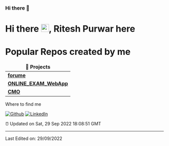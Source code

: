 ### Hi there 👋

<!--
**Rishy-2021/Rishy-2021** is a ✨ _special_ ✨ repository because its `README.md` (this file) appears on your GitHub profile.

Here are some ideas to get you started:

- 🔭 I’m currently working on ...something
- 🌱 I’m currently learning ...
- 👯 I’m looking to collaborate on ...
- 🤔 I’m looking for help with ...
- 💬 Ask me about ...
- 📫 How to reach me: ...
- 😄 Pronouns: ...
- ⚡ Fun fact: ...
-->

<h1>Hi there <img src="https://media.giphy.com/media/hvRJCLFzcasrR4ia7z/giphy.gif" width="25px">,  Ritesh Purwar here</h1>
<p>



</p>

<h1>Popular Repos created by me</h1>
<table>
  <thead align="center">
    <tr >
      <td><b>🎁 Projects</b></td>
<!--       <td><b>⭐ Stars</b></td>
      <td><b>📚 Forks</b></td> -->
    </tr>
    
  </thead>
  <tbody>
    <tr>
	 <td><a href="https://github.com/rishy-2021/Forume"><b>forume</b></a></td>
    </tr>
	  
<tr>
  <td><a href="https://github.com/Rishy-2021/ONLINE_EXAM_FRONTEND"><b>ONLINE_EXAM_WebApp</b></a></td>	  
</tr>
	  <tr>
  <td><a href="https://github.com/Rishy-2021/CMO"><b>CMO</b></a></td>	  
</tr>
	
	  
		 
  </tbody>
</table>





<h11>Where to find me</h1>
<p><a href="https://github.com/Rishy-2021" target="_blank"><img alt="Github" src="https://img.shields.io/badge/GitHub-%2312100E.svg?&style=for-the-badge&logo=Github&logoColor=white" /></a> <a href="https://www.linkedin.com/in/ritesh-purwar/" target="_blank"><img alt="LinkedIn" src="https://img.shields.io/badge/linkedin-%230077B5.svg?&style=for-the-badge&logo=linkedin&logoColor=white" /></a> 
</p>


<p>⏰ Updated on Sat, 29 Sep 2022 18:08:51 GMT</p>

-----


Last Edited on: 29/09/2022
